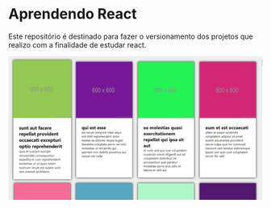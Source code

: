 # Aprendendo React

Este repositório é destinado para fazer o versionamento dos projetos que realizo com a finalidade de estudar react.

![Site](./src/images/site.png "Optional Title")